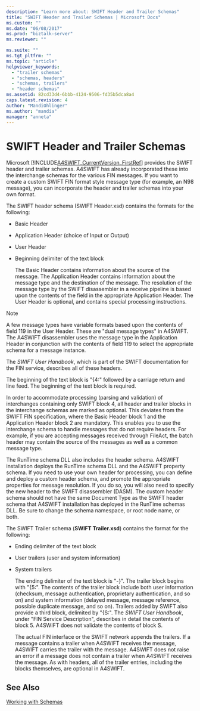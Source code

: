 ```yaml
---
description: "Learn more about: SWIFT Header and Trailer Schemas"
title: "SWIFT Header and Trailer Schemas | Microsoft Docs"
ms.custom: ""
ms.date: "06/08/2017"
ms.prod: "biztalk-server"
ms.reviewer: ""

ms.suite: ""
ms.tgt_pltfrm: ""
ms.topic: "article"
helpviewer_keywords: 
  - "trailer schemas"
  - "schemas, headers"
  - "schemas, trailers"
  - "header schemas"
ms.assetid: 82cd33d4-6bbb-4124-9506-fd35b5dca8a4
caps.latest.revision: 4
author: "MandiOhlinger"
ms.author: "mandia"
manager: "anneta"
---
```

# SWIFT Header and Trailer Schemas
Microsoft [!INCLUDE[A4SWIFT_CurrentVersion_FirstRef](../../includes/a4swift-currentversion-firstref-md.md)] provides the SWIFT header and trailer schemas. A4SWIFT has already incorporated these into the interchange schemas for the various FIN messages. If you want to create a custom SWIFT FIN format style message type (for example, an N98 message), you can incorporate the header and trailer schemas into your own format.  
  
 The SWIFT header schema (SWIFT Header.xsd) contains the formats for the following:  
  
- Basic Header  
  
- Application Header (choice of Input or Output)  
  
- User Header  
  
- Beginning delimiter of the text block  
  
  The Basic Header contains information about the source of the message. The Application Header contains information about the message type and the destination of the message. The resolution of the message type by the SWIFT disassembler in a receive pipeline is based upon the contents of the field in the appropriate Application Header. The User Header is optional, and contains special processing instructions.  
  
> [!NOTE]
>  A few message types have variable formats based upon the contents of field 119 in the User Header. These are "dual message types" in A4SWIFT. The A4SWIFT disassembler uses the message type in the Application Header in conjunction with the contents of field 119 to select the appropriate schema for a message instance.  
  
 The *SWIFT User Handbook*, which is part of the SWIFT documentation for the FIN service, describes all of these headers.  
  
 The beginning of the text block is "{4:" followed by a carriage return and line feed. The beginning of the text block is required.  
  
 In order to accommodate processing (parsing and validation) of interchanges containing only SWIFT block 4, all header and trailer blocks in the interchange schemas are marked as optional. This deviates from the SWIFT FIN specification, where the Basic Header block 1 and the Application Header block 2 are mandatory. This enables you to use the interchange schema to handle messages that do not require headers. For example, if you are accepting messages received through FileAct, the batch header may contain the source of the messages as well as a common message type.  
  
 The RunTime schema DLL also includes the header schema. A4SWIFT installation deploys the RunTime schema DLL and the A4SWIFT property schema. If you need to use your own header for processing, you can define and deploy a custom header schema, and promote the appropriate properties for message resolution. If you do so, you will also need to specify the new header to the SWIFT disassembler (DASM). The custom header schema should not have the same Document Type as the SWIFT header schema that A4SWIFT installation has deployed in the RunTime schemas DLL. Be sure to change the schema namespace, or root node name, or both.  
  
 The SWIFT Trailer schema (**SWIFT Trailer.xsd**) contains the format for the following:  
  
- Ending delimiter of the text block  
  
- User trailers (user and system information)  
  
- System trailers  
  
  The ending delimiter of the text block is "-}". The trailer block begins with "{5:". The contents of the trailer block include both user information (checksum, message authentication, proprietary authentication, and so on) and system information (delayed message, message reference, possible duplicate message, and so on). Trailers added by SWIFT also provide a third block, delimited by "{S:". The *SWIFT User Handbook*, under "FIN Service Description", describes in detail the contents of block 5. A4SWIFT does not validate the contents of block S.  
  
  The actual FIN interface or the SWIFT network appends the trailers. If a message contains a trailer when A4SWIFT receives the message, A4SWIFT carries the trailer with the message. A4SWIFT does not raise an error if a message does not contain a trailer when A4SWIFT receives the message. As with headers, all of the trailer entries, including the blocks themselves, are optional in A4SWIFT.  
  
## See Also  
 [Working with Schemas](../../adapters-and-accelerators/accelerator-swift/working-with-schemas.md)
